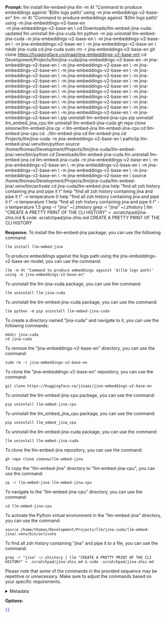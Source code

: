 **Prompt:**
llm install llm-embed-jina
llm -m 4t "Command to produce embeddings against '$(llm logs path)' using -m jina-embeddings-v2-base-en"
llm -m 4t "Command to produce embeddings against '$(llm logs path)' using -m jina-embeddings-v2-base-en\
-m jina-embeddings-v2-base-en \\
cd Downloads/llm-embed-jina-cuda-updated
llm uninstall llm-jina-cuda
llm python -m pip uninstall llm-embed-jina-cuda
-m jina-embeddings-v2-base-en \\
-m jina-embeddings-v2-base-en \\
-m jina-embeddings-v2-base-en \\
-m jina-embeddings-v2-base-en \\
mkdir jina-cuda
cd jina-cuda
sudo rm -r jina-embeddings-v2-base-en
git clone https://huggingface.co/jinaai/jina-embeddings-v2-base-en\
cd Development/Projects/llm/jina-cuda/jina-embeddings-v2-base-en
-m jina-embeddings-v2-base-en \\
-m jina-embeddings-v2-base-en \\
-m jina-embeddings-v2-base-en \\
-m jina-embeddings-v2-base-en \\
-m jina-embeddings-v2-base-en \\
-m jina-embeddings-v2-base-en \\
-m jina-embeddings-v2-base-en \\
-m jina-embeddings-v2-base-en \\
-m jina-embeddings-v2-base-en \\
-m jina-embeddings-v2-base-en \\
-m jina-embeddings-v2-base-en \\
-m jina-embeddings-v2-base-en \\
-m jina-embeddings-v2-base-en \\
-m jina-embeddings-v2-base-en \\
-m jina-embeddings-v2-base-en \\
-m jina-embeddings-v2-base-en \\
-m jina-embeddings-v2-base-en \\
-m jina-embeddings-v2-base-en \\
-m jina-embeddings-v2-base-en \\
-m jina-embeddings-v2-base-en \\
-m jina-embeddings-v2-base-en \\
pip uninstall llm-embed-jina-cpu
pip uninstall llm_embed_jina_cpu
llm uninstall llm-embed-jina-cuda
gh repo clone simonw/llm-embed-jina
cp -r llm-embed-jina llm-embed-jina-cpu
cd llm-embed-jina-cpu
cd ../llm-embed-jina
cd llm-embed-jina
cd Projects/llm/jina-cuda
-m jina-embeddings-v2-base-en \\
pathclip llm-embed-jina/.venv/bin/python
source /home/thomas/Development/Projects/llm/jina-cuda/llm-embed-jina/.venv/bin/python
cd Downloads/llm-embed-jina-cuda
llm uninstall llm-embed-jina
cd llm-embed-jina-cuda
-m jina-embeddings-v2-base-en \\
-m jina-embeddings-v2-base-en \\
-m jina-embeddings-v2-base-en \\
-m jina-embeddings-v2-base-en \\
-m jina-embeddings-v2-base-en \\
-m jina-embeddings-v2-base-en \\
-m jina-embeddings-v2-base-en \\
source /home/thomas/Development/Projects/llm/jina-cuda/llm-embed-jina/.venv/bin/activate
cd jina-cuda/llm-embed-jina
help "find all zsh history containing jina and pipe it t"
help "find all zsh history containing jina and pipe it t" -o temperature 0
help "find all zsh history containing jina and pipe it t" -o temperature 1
help "find all zsh history containing jina and pipe it t" -o temperature 1.5
grep -r "jina" ~/.zhistory
grep -r "jina" ~/.zhistory | llm "CREATE A PRETTY PRINT OF THE CLI HISTORY" > .scratchpad/jina-zhis.md & code .scratchpad/jina-zhis.md
 CREATE A PRETTY PRINT OF THE CLI HISTORY

**Response:**
To install the llm-embed-jina package, you can use the following command:
```
llm install llm-embed-jina
```

To produce embeddings against the logs path using the jina-embeddings-v2-base-en model, you can use the command:
```
llm -m 4t "Command to produce embeddings against '$(llm logs path)' using -m jina-embeddings-v2-base-en"
```

To uninstall the llm-jina-cuda package, you can use the command:
```
llm uninstall llm-jina-cuda
```

To uninstall the llm-embed-jina-cuda package, you can use the command:
```
llm python -m pip uninstall llm-embed-jina-cuda
```

To create a directory named "jina-cuda" and navigate to it, you can use the following commands:
```
mkdir jina-cuda
cd jina-cuda
```

To remove the "jina-embeddings-v2-base-en" directory, you can use the command:
```
sudo rm -r jina-embeddings-v2-base-en
```

To clone the "jina-embeddings-v2-base-en" repository, you can use the command:
```
git clone https://huggingface.co/jinaai/jina-embeddings-v2-base-en
```

To uninstall the llm-embed-jina-cpu package, you can use the command:
```
pip uninstall llm-embed-jina-cpu
```

To uninstall the llm_embed_jina_cpu package, you can use the command:
```
pip uninstall llm_embed_jina_cpu
```

To uninstall the llm-embed-jina-cuda package, you can use the command:
```
llm uninstall llm-embed-jina-cuda
```

To clone the llm-embed-jina repository, you can use the command:
```
gh repo clone simonw/llm-embed-jina
```

To copy the "llm-embed-jina" directory to "llm-embed-jina-cpu", you can use the command:
```
cp -r llm-embed-jina llm-embed-jina-cpu
```

To navigate to the "llm-embed-jina-cpu" directory, you can use the command:
```
cd llm-embed-jina-cpu
```

To activate the Python virtual environment in the "llm-embed-jina" directory, you can use the command:
```
source /home/thomas/Development/Projects/llm/jina-cuda/llm-embed-jina/.venv/bin/activate
```

To find all zsh history containing "jina" and pipe it to a file, you can use the command:
```
grep -r "jina" ~/.zhistory | llm "CREATE A PRETTY PRINT OF THE CLI HISTORY" > .scratchpad/jina-zhis.md & code .scratchpad/jina-zhis.md
```

Please note that some of the commands in the provided sequence may be repetitive or unnecessary. Make sure to adjust the commands based on your specific requirements.

<details><summary>Metadata</summary>

- Duration: 9433 ms
- Datetime: 2024-01-14T10:21:48.520251
- Model: gpt-3.5-turbo-0613

</details>

**Options:**
```json
{}
```

